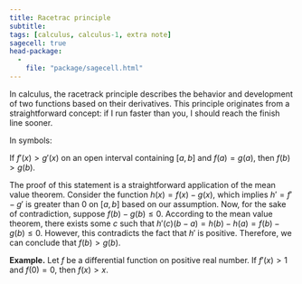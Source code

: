 ```yaml
---
title: Racetrac principle
subtitle: 
tags: [calculus, calculus-1, extra note]
sagecell: true
head-package:
  -
    file: "package/sagecell.html"
---
```


In calculus, the racetrack principle describes the behavior and development of two functions based on their derivatives. This principle originates from a straightforward concept: if I run faster than you, I should reach the finish line sooner.

In symbols:

If $f'(x) > g'(x)$ on an open interval containing $[a, b]$ and $f(a) = g(a)$, then $f(b) > g(b$).

The proof of this statement is a straightforward application of the mean value theorem. Consider the function $h(x) = f(x) - g(x)$, which implies $h' = f' - g'$ is greater than 0 on $[a, b]$ based on our assumption. Now, for the sake of contradiction, suppose $f(b) - g(b) \leq 0$. According to the mean value theorem, there exists some $c$ such that $h'(c)(b - a) = h(b) - h(a) = f(b) - g(b) \leq 0$. However, this contradicts the fact that $h'$ is positive. Therefore, we can conclude that $f(b) > g(b)$.

**Example.** Let $f$ be a differential function on positive real number. If $f'(x)>1$ and $f(0)=0$, then $f(x)>x$.
